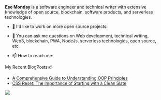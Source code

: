 **Ese Monday** is a software engineer and technical writer with extensive knowledge of open source, blockchain, software products, and serverless technologies.
- 👯 I'd like to work on more open source projects.

- 💬 You can ask me questions on Web development, technical writing, Web3, blockchain, PWA, NodeJs, serverless technologies, open source, etc.
- 📫 How to reach me:

My Recent BlogPosts✍️
- [A Comprehensive Guide to Understanding OOP Principles](https://ese-monday.hashnode.dev/a-comprehensive-guide-to-understanding-oop-principles-encapsulation-abstraction-polymorphism-and-inheritance)
- [CSS Reset: The Importance of Starting with a Clean Slate](https://ese-monday.hashnode.dev/css-reset-the-importance-of-starting-with-a-clean-slate)
<a href="https://www.buymeacoffee.com/esemonday" target="_blank" rel="noreferrer">



</a>
<img 
   src="https://github-readme-stats.vercel.app/api?username=ESE-MONDAY&show_icons=true&theme=tokyonight" 
/> 
<!---
ESE-MONDAY/ESE-MONDAY is a ✨ special ✨ repository because its `README.md` (this file) appears on your GitHub profile.
You can click the Preview link to take a look at your changes.
--->
